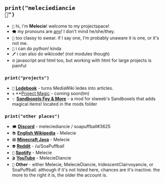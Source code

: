## <code>print("meleciediancie 💜")</code>
* <code>💜</code> hi, i'm **Melecie**! welcome to my projectspace!
* <code>🗨️</code> my pronouns are [any](https://pronouns.page/@Melecie)! I don't mind he/she/they.
* <code>🧐</code> too classy to swear. if I say one, I'm probably unaware it is one, or it's not me.
* <code>🐍</code> i can do python! kinda
* <code>🖊️</code> i can also do wikicode! (not modules though)
* <code>🌐</code> javascript and html too, but working with html for large projects is painful

### <code>print("projects")</code>
* <code>📔</code> **[Ledebook](https://github.com/Melecie/ledebook)** - turns MediaWiki ledes into articles.
* <code>⚗️</code> **[Project Magic](https://github.com/Melecie/project-magic) - coming soon(tm)
* <code>✨</code> **[Sandboxels Fey & More](https://github.com/slweeb/sandboxels)** - a mod for slweeb's Sandboxels that adds magical items! located in the mods folder

### <code>print("other places")</code>
* <code>🗯️</code> **[Discord](https://discord.com/)** - meleciediancie / soapuffball#3625
* <code>📚</code> **[English Wikipedia](https://en.wikipedia.org/wiki/User:Melecie)** - Melecie
* <code>🟩</code> **[Minecraft Java](https://www.minecraft.net/en-us)** - Melecie
* <code>👽</code> **[Reddit](http://reddit.com/u/SoaPuffball)** - /u/SoaPuffball
* <code>🎼</code> **[Spotify](https://open.spotify.com/user/31b2r4nyo6a3btjjkwybos6qwx7q)** - Melecie
* <code>🎬</code> **[YouTube](https://www.youtube.com/channel/UCrMj1yrexqCuiOhZPGOfmVw)** - MelecieDiancie
* <code>💜</code> **Other** - either Melecie, MelecieDiancie, IridescentClairvoyancie, or SoaPuffball. although if it's not listed here, chances are it's inactive. the more to the right it is, the older the account is.
